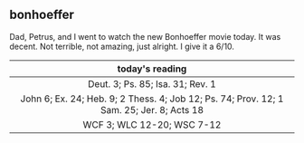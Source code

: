 ## bonhoeffer

Dad, Petrus, and I went to watch the new Bonhoeffer movie today. It was decent. Not terrible, not amazing, just alright. I give it a 6/10.

| today's reading |
| :-------------: |
| Deut. 3; Ps. 85; Isa. 31; Rev. 1 |
| John 6; Ex. 24; Heb. 9; 2 Thess. 4; Job 12; Ps. 74; Prov. 12; 1 Sam. 25; Jer. 8; Acts 18 |
| WCF 3; WLC 12-20; WSC 7-12 |